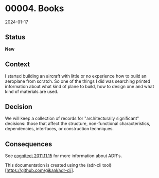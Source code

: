 # 00004. Books

2024-01-17

## Status

__New__

## Context

I started building an aircraft with little or no experience how to build an aeroplane from scratch. So one of the things I did
was searching printed information about what kind of plane to build, how to design one and what kind of materials are used.

## Decision

We will keep a collection of records for "architecturally significant" decisions: those that affect the structure, non-functional characteristics, dependencies, interfaces, or construction techniques.

## Consequences

See [cognitect 2011.11.15](https://cognitect.com/blog/2011/11/15/documenting-architecture-decisions) for more information about ADR's.

This documentation is created using the (adr-cli tool)[https://github.com/gjkaal/adr-cli].
